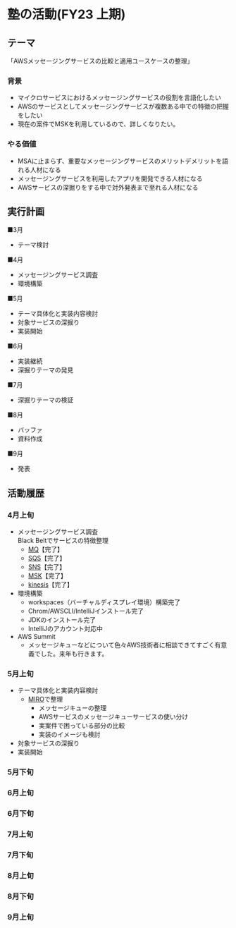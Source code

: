 # 塾の活動(FY23 上期)

## テーマ
「AWSメッセージングサービスの比較と適用ユースケースの整理」
### 背景  
- マイクロサービスにおけるメッセージングサービスの役割を言語化したい
- AWSのサービスとしてメッセージングサービスが複数ある中での特徴の把握をしたい
- 現在の案件でMSKを利用しているので、詳しくなりたい。  
### やる価値  
- MSAに止まらず、重要なメッセージングサービスのメリットデメリットを語れる人材になる
- メッセージングサービスを利用したアプリを開発できる人材になる
- AWSサービスの深掘りをする中で対外発表まで至れる人材になる




## 実行計画
■3月  
- テーマ検討

■4月  
- メッセージングサービス調査
- 環境構築

■5月  
- テーマ具体化と実装内容検討  
- 対象サービスの深掘り
- 実装開始

■6月  
- 実装継続
- 深掘りテーマの発見

■7月  
- 深掘りテーマの検証

■8月  
- バッファ
- 資料作成

■9月  
- 発表






## 活動履歴
### 4月上旬
- メッセージングサービス調査  
    Black Beltでサービスの特徴整理
    - [MQ](https://misakifujishiro.github.io/mylogs/AWS/MQ.html)【完了】
    - [SQS](https://misakifujishiro.github.io/mylogs/AWS/SQS.html)【完了】
    - [SNS](https://misakifujishiro.github.io/mylogs/AWS/SNS.html)【完了】
    - [MSK](https://misakifujishiro.github.io/mylogs/AWS/MSK.html)【完了】
    - [kinesis](https://misakifujishiro.github.io/mylogs/AWS/Streaming.html#kinesis-data-streams)【完了】
- 環境構築
    - workspaces（バーチャルディスプレイ環境）構築完了
    - Chrom/AWSCLI/IntelliJインストール完了
    - JDKのインストール完了
    - IntelliJのアカウント対応中
- AWS Summit  
    - メッセージキューなどについて色々AWS技術者に相談できてすごく有意義でした。来年も行きます。

### 5月上旬
- テーマ具体化と実装内容検討  
    - [MIRO](https://miro.com/app/board/uXjVMTUlajs=/)で整理
        - メッセージキューの整理
        - AWSサービスのメッセージキューサービスの使い分け
        - 実案件で困っている部分の比較
        - 実装のイメージも検討
- 対象サービスの深掘り
- 実装開始

### 5月下旬


### 6月上旬
### 6月下旬
### 7月上旬
### 7月下旬
### 8月上旬
### 8月下旬
### 9月上旬